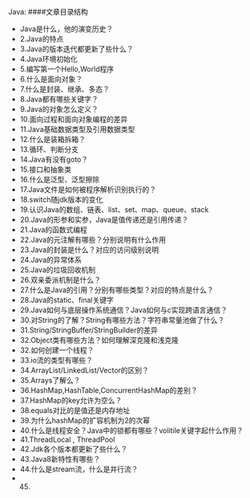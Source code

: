 Java:
####文章目录结构
- Java是什么，他的演变历史？
- 2.Java的特点
- 3.Java的版本迭代都更新了些什么？
- 4.Java环境初始化
- 5.编写第一个Hello,World程序
- 6.什么是面向对象？
- 7.什么是封装、继承、多态？
- 8.Java都有哪些关键字？
- 9.Java的对象怎么定义？
- 10.面向过程和面向对象编程的差异
- 11.Java基础数据类型及引用数据类型
- 12.什么是装箱拆箱？
- 13.循环、判断分支
- 14.Java有没有goto？
- 15.接口和抽象类
- 16.什么是泛型、泛型擦除
- 17.Java文件是如何被程序解析识别执行的？
- 18.switch随jdk版本的变化
- 19.认识Java的数组、链表、list、set、map、queue、stack
- 20.Java的形参和实参，Java是值传递还是引用传递？
- 21.Java的函数式编程
- 22.Java的元注解有哪些？分别说明有什么作用
- 23.Java的封装是什么？对应的访问级别说明
- 24.Java的异常体系
- 25.Java的垃圾回收机制
- 26.双亲委派机制是什么？
- 27.什么是Java的引用？分别有哪些类型？对应的特点是什么？
- 28.Java的static、final关键字
- 29.Java如何与底层操作系统通信？Java如何与c实现跨语言通信？
- 30.对String的了解？String有哪些方法？字符串常量池做了什么？
- 31.String/StringBuffer/StringBuilder的差异
- 32.Object类有哪些方法？如何理解深克隆和浅克隆
- 32.如何创建一个线程？
- 33.io流的类型有哪些？
- 34.ArrayList/LinkedList/Vector的区别？
- 35.Arrays了解么？
- 36.HashMap,HashTable,ConcurrentHashMap的差别？
- 37.HashMap的key允许为空么？
- 38.equals对比的是值还是内存地址
- 39.为什么hashMap的扩容机制为2的次幂
- 40.什么是线程安全？Java中的锁都有哪些？volitile关键字起什么作用？
- 41.ThreadLocal , ThreadPool
- 42.Jdk各个版本都更新了些什么？
- 43.Java8新特性有哪些？
- 44.什么是stream流，什么是并行流？
- 45.

 


